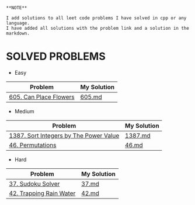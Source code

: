 ```
**NOTE**

I add solutions to all leet code problems I have solved in cpp or any language.
I have added all solutions with the problem link and a solution in the markdown.

```

# SOLVED PROBLEMS

- Easy

| Problem  | My Solution |
| ------------------- | ----------- |
| [605. Can Place Flowers](https://leetcode.com/problems/can-place-flowers/description/) | [605.md](easy/605.md) |



- Medium

|  Problem |  My Solution |
| ------------------- |  ----------- |
| [1387. Sort Integers by The Power Value](https://leetcode.com/problems/sort-integers-by-the-power-value/description/) | [1387.md](medium/1387.md) |
| [46. Permutations](https://leetcode.com/problems/permutations/description/) | [46.md](medium/46.md) |



- Hard

| Problem     | My Solution |
| ----------- | ----------- |
| [37. Sudoku Solver](https://leetcode.com/problems/sudoku-solver/description/) | [37.md](hard/37.md) |
| [42. Trapping Rain Water](https://leetcode.com/problems/trapping-rain-water/description/) | [42.md](hard/42.md) |
